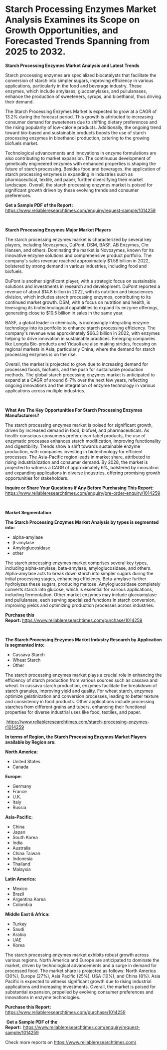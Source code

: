 <p><h1>Starch Processing Enzymes Market Analysis Examines its Scope on Growth Opportunities, and Forecasted Trends Spanning from 2025 to 2032.</h1></p><p><strong>Starch Processing Enzymes Market Analysis and Latest Trends</strong></p>
<p><p>Starch processing enzymes are specialized biocatalysts that facilitate the conversion of starch into simpler sugars, improving efficiency in various applications, particularly in the food and beverage industry. These enzymes, which include amylases, glucoamylases, and pullulanases, enhance the production of sweeteners, syrups, and bioethanol, thus driving their demand.</p><p>The Starch Processing Enzymes Market is expected to grow at a CAGR of 13.2% during the forecast period. This growth is attributed to increasing consumer demand for sweeteners due to shifting dietary preferences and the rising popularity of low-calorie products. Additionally, the ongoing trend toward bio-based and sustainable products boosts the use of starch processing enzymes in bioethanol production, catering to the growing biofuels market. </p><p>Technological advancements and innovations in enzyme formulations are also contributing to market expansion. The continuous development of genetically engineered enzymes with enhanced properties is shaping the future of starch processing. Besides food and beverages, the application of starch processing enzymes is expanding in industries such as pharmaceutical, textile, and paper, further diversifying their market landscape. Overall, the starch processing enzymes market is poised for significant growth driven by these evolving trends and consumer preferences.</p></p>
<p><strong>Get a Sample PDF of the Report:&nbsp;</strong> <a href="https://www.reliableresearchtimes.com/enquiry/request-sample/1014259?utm_campaign=3114&utm_medium=2&utm_source=Github&utm_content=ia&utm_term=06032025&utm_id=starch-processing-enzymes">https://www.reliableresearchtimes.com/enquiry/request-sample/1014259</a></p>
<p>&nbsp;</p>
<p><strong>Starch Processing Enzymes Major Market Players</strong></p>
<p><p>The starch processing enzymes market is characterized by several key players, including Novozymes, DuPont, DSM, BASF, AB Enzymes, Chr. Hansen, and others. Dominating the market is Novozymes, known for its innovative enzyme solutions and comprehensive product portfolio. The company's sales revenue reached approximately $1.58 billion in 2022, bolstered by strong demand in various industries, including food and biofuels.</p><p>DuPont is another significant player, with a strategic focus on sustainable solutions and investments in research and development. DuPont reported a revenue of about $14.8 billion in 2022, with its nutrition and biosciences division, which includes starch processing enzymes, contributing to its continued market growth. DSM, with a focus on nutrition and health, is leveraging its biotechnological capabilities to expand its enzyme offerings, generating close to $10.5 billion in sales in the same year.</p><p>BASF, a global leader in chemicals, is increasingly integrating enzyme technology into its portfolio to enhance starch processing efficiency. The company's revenue was approximately $66.3 billion in 2022, with enzymes helping to drive innovation in sustainable practices. Emerging companies like Longda Bio-products and Yiduoli are also making strides, focusing on regional markets in Asia, particularly China, where the demand for starch processing enzymes is on the rise.</p><p>Overall, the market is projected to grow due to increasing demand for processed foods, biofuels, and the push for sustainable production methods. The global starch processing enzymes market is anticipated to expand at a CAGR of around 6-7% over the next few years, reflecting ongoing innovations and the integration of enzyme technology in various applications across multiple industries.</p></p>
<p>&nbsp;</p>
<p><strong>What Are The Key Opportunities For Starch Processing Enzymes Manufacturers?</strong></p>
<p><p>The starch processing enzymes market is poised for significant growth, driven by increased demand in food, biofuel, and pharmaceuticals. As health-conscious consumers prefer clean-label products, the use of enzymatic processes enhances starch modification, improving functionality and digestibility. Trends show a shift towards sustainable enzyme production, with companies investing in biotechnology for efficient processes. The Asia-Pacific region leads in market share, attributed to rising industrialization and consumer demand. By 2028, the market is projected to witness a CAGR of approximately 6%, bolstered by innovation and expanding applications in diverse industries, offering promising growth opportunities for stakeholders.</p></p>
<p><strong>Inquire or Share Your Questions If Any Before Purchasing This Report:</strong> <a href="https://www.reliableresearchtimes.com/enquiry/pre-order-enquiry/1014259?utm_campaign=3114&utm_medium=2&utm_source=Github&utm_content=ia&utm_term=06032025&utm_id=starch-processing-enzymes">https://www.reliableresearchtimes.com/enquiry/pre-order-enquiry/1014259</a></p>
<p>&nbsp;</p>
<p><strong>Market Segmentation</strong></p>
<p><strong>The Starch Processing Enzymes Market Analysis by types is segmented into:</strong></p>
<p><ul><li>alpha-amylase</li><li>β-amylase</li><li>Amyloglucosidase</li><li>other</li></ul></p>
<p><p>The starch processing enzymes market comprises several key types, including alpha-amylase, beta-amylase, amyloglucosidase, and others. Alpha-amylase acts to break down starch into simpler sugars during the initial processing stages, enhancing efficiency. Beta-amylase further hydrolyzes these sugars, producing maltose. Amyloglucosidase completely converts starch into glucose, which is essential for various applications, including fermentation. Other market enzymes may include glucoamylase and pullulanase, each serving specialized functions in starch conversion, improving yields and optimizing production processes across industries.</p></p>
<p><strong>Purchase this Report:&nbsp;</strong><a href="https://www.reliableresearchtimes.com/purchase/1014259?utm_campaign=3114&utm_medium=2&utm_source=Github&utm_content=ia&utm_term=06032025&utm_id=starch-processing-enzymes">https://www.reliableresearchtimes.com/purchase/1014259</a></p>
<p>&nbsp;</p>
<p><strong>The Starch Processing Enzymes Market Industry Research by Application is segmented into:</strong></p>
<p><ul><li>Cassava Starch</li><li>Wheat Starch</li><li>Other</li></ul></p>
<p><p>The starch processing enzymes market plays a crucial role in enhancing the efficiency of starch production from various sources such as cassava and wheat. In cassava starch production, enzymes facilitate the breakdown of starch granules, improving yield and quality. For wheat starch, enzymes optimize gelatinization and conversion processes, leading to better texture and consistency in food products. Other applications include processing starches from different grains and tubers, enhancing their functional properties for diverse industrial uses like food, textiles, and paper.</p></p>
<p><a href="https://www.reliableresearchtimes.com/starch-processing-enzymes-r1014259?utm_campaign=3114&utm_medium=2&utm_source=Github&utm_content=ia&utm_term=06032025&utm_id=starch-processing-enzymes">&nbsp;https://www.reliableresearchtimes.com/starch-processing-enzymes-r1014259</a></p>
<p><strong>In terms of Region, the Starch Processing Enzymes Market Players available by Region are:</strong></p>
<p>
    <p> <strong> North America: </strong>
        <ul>
            <li>United States</li>
            <li>Canada</li>
        </ul>
        </p> 
    <p> <strong> Europe: </strong>
        <ul>
            <li>Germany</li>
            <li>France</li>
            <li>U.K.</li>
            <li>Italy</li>
            <li>Russia</li>
        </ul>
        </p> 
    <p> <strong> Asia-Pacific: </strong>
        <ul>
            <li>China</li>
            <li>Japan</li>
            <li>South Korea</li>
            <li>India</li>
            <li>Australia</li>
            <li>China Taiwan</li>
            <li>Indonesia</li>
            <li>Thailand</li>
            <li>Malaysia</li>
        </ul>
        </p> 
    <p> <strong> Latin America: </strong>
        <ul>
            <li>Mexico</li>
            <li>Brazil</li>
            <li>Argentina Korea</li>
            <li>Colombia</li>
        </ul>
        </p> 
    <p> <strong> Middle East & Africa: </strong>
        <ul>
            <li>Turkey</li>
            <li>Saudi</li>
            <li>Arabia</li>
            <li>UAE</li>
            <li>Korea</li>
        </ul>
    </p>
    </p>
<p><p>The starch processing enzymes market exhibits robust growth across various regions. North America and Europe are anticipated to dominate the market, driven by technological advancements and a surge in demand for processed food. The market share is projected as follows: North America (30%), Europe (27%), Asia Pacific (25%), USA (10%), and China (8%). Asia Pacific is expected to witness significant growth due to rising industrial applications and increasing investments. Overall, the market is poised for substantial expansion, propelled by evolving consumer preferences and innovations in enzyme technologies.</p></p>
<p><strong>Purchase this Report: </strong><a href="https://www.reliableresearchtimes.com/purchase/1014259?utm_campaign=3114&utm_medium=2&utm_source=Github&utm_content=ia&utm_term=06032025&utm_id=starch-processing-enzymes">https://www.reliableresearchtimes.com/purchase/1014259</a></p>
<p>&nbsp;<strong>Get a Sample PDF of the Report:&nbsp;&nbsp;</strong><a href="https://www.reliableresearchtimes.com/enquiry/request-sample/1014259?utm_campaign=3114&utm_medium=2&utm_source=Github&utm_content=ia&utm_term=06032025&utm_id=starch-processing-enzymes">https://www.reliableresearchtimes.com/enquiry/request-sample/1014259</a></p>
<p><strong></strong></p>
<p>Check more reports on <a href="https://www.reliableresearchtimes.com/?utm_campaign=3114&utm_medium=2&utm_source=Github&utm_content=ia&utm_term=06032025&utm_id=starch-processing-enzymes">https://www.reliableresearchtimes.com/</a></p>